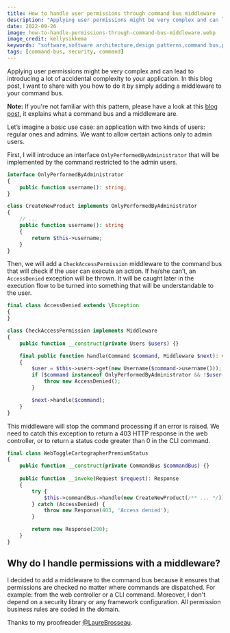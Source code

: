 ```yaml
---
title: How to handle user permissions through command bus middleware
description: "Applying user permissions might be very complex and can lead to introducing a lot of accidental complexity to your application. Adding a middleware to your command bus can solve this issue."
date: 2022-09-26
image: how-to-handle-permissions-through-command-bus-middleware.webp
image_credit: kellysikkema
keywords: "software,software architecture,design patterns,command bus,permissions,security,bus,middleware"
tags: [command-bus, security, command]
---
```


Applying user permissions might be very complex and can lead to introducing a lot of accidental complexity to your application. In this blog post, I want to share with you how to do it by simply adding a middleware to your command bus.

**Note:** If you're not familiar with this pattern, please have a look at this [blog post](http://arnolanglade.github.io/command-bus-design-pattern.html), it explains what a command bus and a middleware are.

Let’s imagine a basic use case: an application with two kinds of users: regular ones and admins. We want to allow certain actions only to admin users.

First, I will introduce an interface `OnlyPerformedByAdministrator` that will be implemented by the command restricted to the admin users.

```php
interface OnlyPerformedByAdministrator
{
    public function username(): string;
}

class CreateNewProduct implements OnlyPerformedByAdministrator
{
    // ...
    public function username(): string
    {
        return $this->username;
    }
}
```

Then, we will add a `CheckAccessPermission` middleware to the command bus that will check if the user can execute an action. If he/she can’t, an `AccessDenied` exception will be thrown. It will be caught later in the execution flow to be turned into something that will be understandable to the user.

```php
final class AccessDenied extends \Exception
{
}

class CheckAccessPermission implements Middleware
{
    public function __construct(private Users $users) {}

    final public function handle(Command $command, Middleware $next): void
    {
        $user = $this->users->get(new Username($command->username()));
        if ($command instanceof OnlyPerformedByAdministrator && !$user->isAdmin()) {
            throw new AccessDenied();
        }

        $next->handle($command);
    }
}
```

This middleware will stop the command processing if an error is raised. We need to catch this exception to return a 403 HTTP response in the web controller, or to return a status code greater than 0 in the CLI command.

```php
final class WebToggleCartographerPremiumStatus
{
    public function __construct(private CommandBus $commandBus) {}
    
    public function __invoke(Request $request): Response
    {
        try {
            $this->commandBus->handle(new CreateNewProduct(/** ... */));
        } catch (AccessDenied) {
            throw new Response(403, 'Access denied');
        }

        return new Response(200);
    }
}
```

## Why do I handle permissions with a middleware?

I decided to add a middleware to the command bus because it ensures that permissions are checked no matter where commands are dispatched. For example: from the web controller or a CLI command. Moreover, I don't depend on a security library or any framework configuration. All permission business rules are coded in the domain.

Thanks to my proofreader [@LaureBrosseau](https://www.linkedin.com/in/laurebrosseau).
